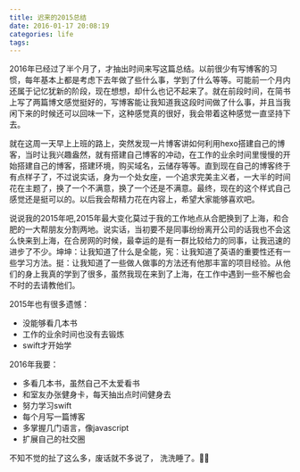 ```yaml
---
title: 迟来的2015总结
date: 2016-01-17 20:08:19
categories: life
tags:
---
```


2016年已经过了半个月了，才抽出时间来写这篇总结。以前很少有写博客的习惯，每年基本上都是考虑下去年做了些什么事，学到了什么等等。可能前一个月内还属于记忆犹新的阶段，现在想想，却什么也记不起来了。就在前段时间，在简书上写了两篇博文感觉挺好的，写博客能让我知道我这段时间做了什么事，并且当我闲下来的时候还可以回味一下，这种感觉真的很好，我会带着这种感觉一直坚持下去。

<!--more-->

就在这周一天早上上班的路上，突然发现一片博客讲如何利用hexo搭建自己的博客，当时让我兴趣盎然，就有搭建自己博客的冲动，在工作的业余时间里慢慢的开始搭建自己的博客，搭建环境，购买域名，云储存等等。直到现在自己的博客终于有点样子了，不过说实话，身为一个处女座，一个追求完美主义者，一大半的时间花在主题了，换了一个不满意，换了一个还是不满意。最终，现在的这个样式自己感觉还是挺可以的。以后我会帮精力花在内容上，希望大家能够喜欢吧。

说说我的2015年吧,2015年最大变化莫过于我的工作地点从合肥换到了上海，和合肥的一大帮朋友分割两地。说实话，当初要不是同事纷纷离开公司的话我也不会这么快来到上海，在合房网的时候，最幸运的是有一群比较给力的同事，让我迅速的进步了不少。坤坤：让我知道了什么是全能，宪：让我知道了英语的重要性还有一些学习方法。挺：让我知道了一些做人做事的方法还有他那丰富的项目经验。从他们的身上我真的学到了很多，虽然我现在来到了上海，在工作中遇到一些不解也会不时的去请教他们。

2015年也有很多遗憾：

*  没能够看几本书
*  工作的业余时间也没有去锻炼
*  swift才开始学

2016年我要：

* 多看几本书，虽然自己不太爱看书
* 和室友办张健身卡，每天抽出点时间健身去
* 努力学习swift
* 每个月写一篇博客
* 多掌握几门语言，像javascript
* 扩展自己的社交圈

不知不觉的扯了这么多，废话就不多说了， 洗洗睡了。😬😁